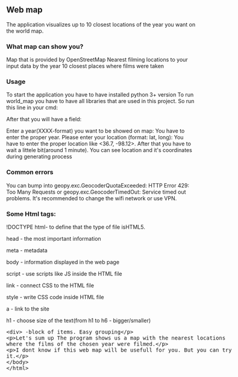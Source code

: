 <h2>Web map</h2>

The application visualizes up to 10 closest locations of the year you want on the world map.

<h3>What map can show you?</h3>

Map that is provided by OpenStreetMap
Nearest filming locations to your input data by the year
10 closest places where films were taken

<h3>Usage</h3>

To start the application you have to have installed python 3+ version
To run world_map you have to have all libraries that are used in this project. So run this line in your cmd:


<italc>After that you will have a field:</italic>

Enter a year(XXXX-format) you want to be showed on map:
You have to enter the proper year.
Please enter your location (format: lat, long):
You have to enter the proper location like <36.7, -98.12>. After that you have to wait a littele bit(around 1 minute).
You can see location and it's coordinates during generating process

<h3>Common errors</h3>

You can bump into geopy.exc.GeocoderQuotaExceeded: HTTP Error 429: Too Many Requests or geopy.exc.GeocoderTimedOut: Service timed out problems.
It's recommended to change the wifi network or use VPN.

<h3>Some Html tags:</h3>

!DOCTYPE html- to define that the type of file isHTML5.

head - the most important information

meta - metadata

body - information displayed in the web page

script - use scripts like JS inside the HTML file

link - connect CSS to the HTML file

style - write CSS code inside HTML file

a - link to the site

h1 - choose size of the text(from h1 to h6 - bigger/smaller)

<xmp><div> -block of items. Easy grouping

Let's sum up
The program shows us a map with the nearest locations where the films of the chosen year were filmed.

I dont know if this web map will be usefull for you. But you can try it. 
